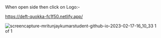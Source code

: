 When open side then click on Logo:-

https://deft-quokka-fc1f50.netlify.app/

![screencapture-mritunjaykumarstudent-github-io-2023-02-17-16_10_33 1 of 1](https://user-images.githubusercontent.com/117168137/219847416-343d82ab-5c4e-42b5-86ad-df92ef8b9a3d.png)
